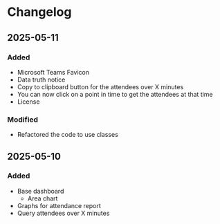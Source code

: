 # Changelog

## 2025-05-11

### Added

- Microsoft Teams Favicon
- Data truth notice
- Copy to clipboard button for the attendees over X minutes
- You can now click on a point in time to get the attendees at that time
- License

### Modified

- Refactored the code to use classes

## 2025-05-10

### Added

- Base dashboard
    - Area chart
- Graphs for attendance report
- Query attendees over X minutes